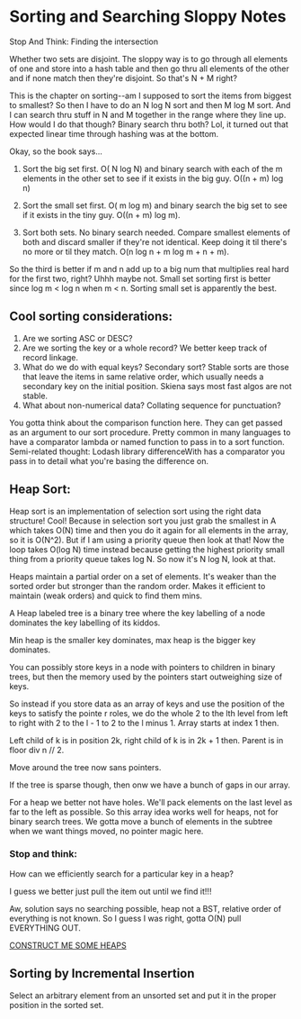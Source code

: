 # Sorting and Searching Sloppy Notes
Stop And Think:
Finding the intersection

Whether two sets are disjoint. 
The sloppy way is to go through all elements of one and store into a hash table and then go thru all elements of the other and if none match then they're disjoint. So that's N + M right?

This is the chapter on sorting--am I supposed to sort the items from biggest to smallest? So then I have to do an N log N sort and then M log M sort. And I can search thru stuff in N and M together in the range where they line up. How would I do that though? Binary search thru both?
Lol, it turned out that expected linear time through hashing was at the bottom. 

Okay, so the book says...

1. Sort the big set first. O( N log N) and binary search with each of the m elements in the other set to see if it exists in the big guy. O((n + m) log n)

2. Sort the small set first. O( m log m) and binary search the big set to see if it exists in the tiny guy. O((n + m) log m).

3. Sort both sets. No binary search needed. Compare smallest elements of both and discard smaller if they're not identical. Keep doing it til there's no more or til they match. O(n log n + m log m + n + m).

So the third is better if m and n add up to a big num that multiplies real hard for the first two, right?  Uhhh maybe not.
Small set sorting first is better since log m < log n when m < n. 
Sorting small set is apparently the best. 

## Cool sorting considerations:

1. Are we sorting ASC or DESC? 
2. Are we sorting the key or a whole record? We better keep track of record linkage. 
3. What do we do with equal keys? Secondary sort? Stable sorts are those that leave the items in same relative order, which usually needs a secondary key on the initial position. Skiena says most fast algos are not stable. 
4. What about non-numerical data? Collating sequence for punctuation?

You gotta think about the comparison function here. They can get passed as an argument to our sort procedure. Pretty common in many languages to have a comparator lambda or named function to pass in to a sort function.
Semi-related thought: Lodash library differenceWith has a comparator you pass in to detail what you're basing the difference on. 

## Heap Sort:

Heap sort is an implementation of selection sort using the right data structure! Cool! Because in selection sort you just grab the smallest in A which takes O(N) time and then you do it again for all elements in the array, so it is O(N^2). But if I am using a priority queue then look at that! Now the loop takes O(log N) time instead because getting the highest priority small thing from a priority queue takes log N. So now it's N log N, look at that. 

Heaps maintain a partial order on a set of elements. It's weaker than the sorted order but stronger than the random order. Makes it efficient to maintain (weak orders) and quick to find them mins. 

A Heap labeled tree is a binary tree where the key labelling of a node dominates the key labelling of its kiddos. 

Min heap is the smaller key dominates, max heap is the bigger key dominates. 

You can possibly store keys in a node with pointers to children in binary trees, but then the memory used by the pointers start outweighing size of keys. 

So instead if you store data as an array of keys and use the position of the keys to satisfy the pointe r roles, we do the whole 2 to the lth level from left to right with 2 to the l - 1 to 2 to the l minus 1. Array starts at index 1 then.

Left child of k is in position 2k, right child of k is in 2k + 1 then. Parent is in floor div n // 2. 

Move around the tree now sans pointers. 

If the tree is sparse though, then onw we have a bunch of gaps in our array. 

For a heap we better not have holes. We'll pack elements on the last level as far to the left as possible. So this array idea works well for heaps, not for binary search trees. We gotta move a bunch of elements in the subtree when we want things moved, no pointer magic here. 

### Stop and think:
How can we efficiently search for a particular key in a heap?

I guess we better just pull the item out until we find it!!!

Aw, solution says no searching possible, heap not a BST, relative order of everything is not known. So I guess I was right, gotta O(N) pull EVERYTHING OUT. 

[CONSTRUCT ME SOME HEAPS](kthsmallest.py)

## Sorting by Incremental Insertion

Select an arbitrary element from an unsorted set and put it in the proper position in the sorted set. 









